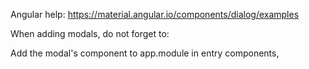 Angular help: https://material.angular.io/components/dialog/examples

When adding modals, do not forget to:

Add the modal's component to app.module in entry components,
 